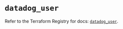 # `datadog_user`

Refer to the Terraform Registry for docs: [`datadog_user`](https://registry.terraform.io/providers/datadog/datadog/3.74.0/docs/resources/user).
